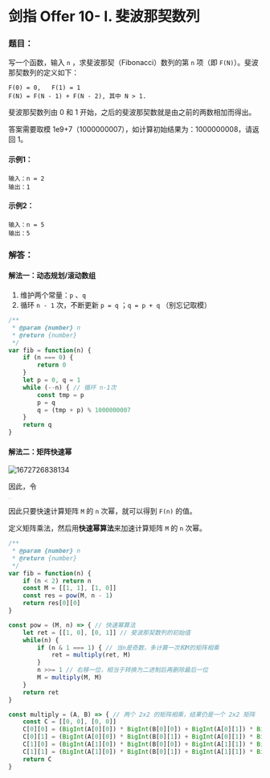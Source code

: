 # 剑指 Offer 10- I. 斐波那契数列

### 题目：

写一个函数，输入 `n` ，求斐波那契（Fibonacci）数列的第 `n` 项（即 `F(N)`）。斐波那契数列的定义如下：

```
F(0) = 0,   F(1) = 1
F(N) = F(N - 1) + F(N - 2), 其中 N > 1.
```

斐波那契数列由 0 和 1 开始，之后的斐波那契数就是由之前的两数相加而得出。

答案需要取模 1e9+7（1000000007），如计算初始结果为：1000000008，请返回 1。

#### 示例1：

```
输入：n = 2
输出：1
```

#### 示例2：

```
输入：n = 5
输出：5
```



### 解答：

#### 解法一：动态规划/滚动数组

1. 维护两个常量：`p` 、`q` 
2. 循环 `n - 1` 次，不断更新 `p = q` ；`q = p + q` （别忘记取模）

```js
/**
 * @param {number} n
 * @return {number}
 */
var fib = function(n) {
    if (n === 0) {
        return 0
    }
    let p = 0, q = 1
    while (--n) { // 循环 n-1次
        const tmp = p
        p = q
        q = (tmp + p) % 1000000007
    }
    return q
}
```

#### 解法二：矩阵快速幂

![1672726838134](C:\Code\offer-js\offer-1\images\1672726838134.png)

因此，令

<img src="C:\Code\offer-js\offer-1\images\1672728632326.png" alt="1672728632326" style="zoom: 5%;" />

因此只要快速计算矩阵 `M` 的 `n` 次幂，就可以得到 `F(n)` 的值。

定义矩阵乘法，然后用**快速幂算法**来加速计算矩阵 `M` 的 `n` 次幂。

```js
/**
 * @param {number} n
 * @return {number}
 */
var fib = function(n) {
    if (n < 2) return n
    const M = [[1, 1], [1, 0]]
    const res = pow(M, n - 1)
    return res[0][0]
}

const pow = (M, n) => { // 快速幂算法
    let ret = [[1, 0], [0, 1]] // 斐波那契数列的初始值
    while(n) {
        if (n & 1 === 1) { // 当n是奇数，多计算一次和M的矩阵相乘
            ret = multiply(ret, M)
        }
        n >>= 1 // 右移一位，相当于转换为二进制后再删除最后一位
        M = multiply(M, M)
    }
    return ret
}

const multiply = (A, B) => { // 两个 2x2 的矩阵相乘，结果仍是一个 2x2 矩阵
    const C = [[0, 0], [0, 0]]
    C[0][0] = (BigInt(A[0][0]) * BigInt(B[0][0]) + BigInt(A[0][1]) * BigInt(B[1][0])) % BigInt(1000000007)
    C[0][1] = (BigInt(A[0][0]) * BigInt(B[0][1]) + BigInt(A[0][1]) * BigInt(B[1][1])) % BigInt(1000000007)
    C[1][0] = (BigInt(A[1][0]) * BigInt(B[0][0]) + BigInt(A[1][1]) * BigInt(B[1][0])) % BigInt(1000000007)
    C[1][1] = (BigInt(A[1][0]) * BigInt(B[0][1]) + BigInt(A[1][1]) * BigInt(B[1][1])) % BigInt(1000000007)
    return C
}
```

